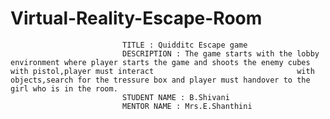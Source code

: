 # Virtual-Reality-Escape-Room

                             TITLE : Quidditc Escape game
                             DESCRIPTION : The game starts with the lobby environment where player starts the game and shoots the enemy cubes with pistol,player must interact                                with objects,search for the tressure box and player must handover to the girl who is in the room.
                             STUDENT NAME : B.Shivani
                             MENTOR NAME : Mrs.E.Shanthini
                             

